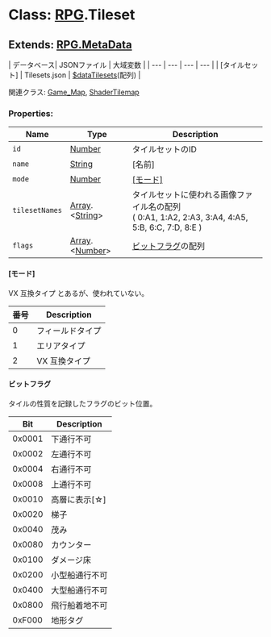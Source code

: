 # Class:  [RPG](RPG.md).Tileset

## Extends: [RPG.MetaData](RPG.MetaData.md)

| データベース| JSONファイル | 大域変数 |
| --- | --- | --- | --- |
| [タイルセット] | Tilesets.json | [$dataTilesets](global.md#datatilesets-arrayrpgtileset)(配列) |

関連クラス: [Game_Map](Game_Map.md),  [ShaderTilemap](ShaderTilemap.md)


### Properties:

| Name | Type | Description |
| --- | --- | --- |
| `id` | [Number](Number.md) |  タイルセットのID |
| `name` | [String](String.md) | [名前] |
| `mode` | [Number](Number.md) | [[モード]](RPG.Tileset.md#モード) |
| `tilesetNames` | [Array](Array.md).&lt;[String](String.md)&gt; | タイルセットに使われる画像ファイル名の配列<br />( 0:A1, 1:A2, 2:A3, 3:A4, 4:A5, 5:B, 6:C, 7:D, 8:E ) |
| `flags` | [Array](Array.md).&lt;[Number](Number.md)&gt; | [ビットフラグ](RPG.Tileset.md#タイルの性質を記録したビットフラグ)の配列 |

#### [モード]
VX 互換タイプ とあるが、使われていない。

| 番号 | Description |
| --- | --- |
| 0 |  フィールドタイプ |
| 1 |  エリアタイプ |
| 2 |  VX 互換タイプ |

#### ビットフラグ
タイルの性質を記録したフラグのビット位置。

| Bit | Description |
| --- | --- |
| 0x0001 |  下通行不可 |
| 0x0002 |  左通行不可 |
| 0x0004 |  右通行不可 |
| 0x0008 |  上通行不可 |
| 0x0010 |  高層に表示[☆] |
| 0x0020 |  梯子 |
| 0x0040 |  茂み |
| 0x0080 |  カウンター |
| 0x0100 |  ダメージ床 |
| 0x0200 |  小型船通行不可 |
| 0x0400 |  大型船通行不可 |
| 0x0800 |  飛行船着地不可 |
| 0xF000 |  地形タグ |



